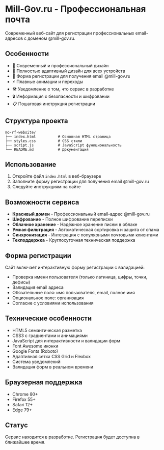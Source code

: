 # Mill-Gov.ru - Профессиональная почта

Современный веб-сайт для регистрации профессиональных email-адресов с доменом @mill-gov.ru.

## Особенности

- 🎨 Современный и профессиональный дизайн
- 📱 Полностью адаптивный дизайн для всех устройств
- 📧 Форма регистрации для получения email @mill-gov.ru
- ⚡ Плавные анимации и переходы
- 🛠️ Уведомление о том, что сервис в разработке
- 🔒 Информация о безопасности и шифровании
- 📋 Пошаговая инструкция регистрации

## Структура проекта

```
mo-rf-website/
├── index.html          # Основная HTML страница
├── styles.css          # CSS стили
├── script.js           # JavaScript функциональность
└── README.md           # Документация
```

## Использование

1. Откройте файл `index.html` в веб-браузере
2. Заполните форму регистрации для получения email @mill-gov.ru
3. Следуйте инструкциям на сайте

## Возможности сервиса

- **Красивый домен** - Профессиональный email-адрес @mill-gov.ru
- **Шифрование** - Полное шифрование переписки
- **Облачное хранение** - Надёжное хранение писем в облаке
- **Умная фильтрация** - Автоматическая сортировка и защита от спама
- **Синхронизация** - Интеграция с популярными почтовыми клиентами
- **Техподдержка** - Круглосуточная техническая поддержка

## Форма регистрации

Сайт включает интерактивную форму регистрации с валидацией:
- Проверка имени пользователя (только латиница, цифры, точки, дефисы)
- Валидация email адреса
- Обязательные поля: имя пользователя, email, полное имя
- Опциональное поле: организация
- Согласие с условиями использования

## Технические особенности

- HTML5 семантическая разметка
- CSS3 с градиентами и анимациями
- JavaScript для интерактивности и валидации форм
- Font Awesome иконки
- Google Fonts (Roboto)
- Адаптивная сетка CSS Grid и Flexbox
- Система уведомлений
- Валидация форм в реальном времени

## Браузерная поддержка

- Chrome 60+
- Firefox 55+
- Safari 12+
- Edge 79+

## Статус

Сервис находится в разработке. Регистрация будет доступна в ближайшее время.
